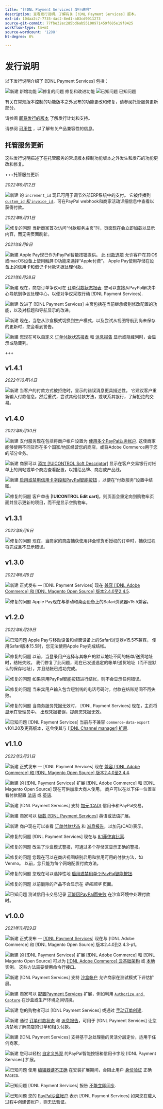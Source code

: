 ```yaml
---
title: "[!DNL Payment Services] 发行说明"
description: 查看发行说明，了解有关 [!DNL Payment Services] 版本。
exl-id: 104aa2c7-7735-4ac2-8ed1-a03cd9911273
source-git-commit: 77fbe32ec285bd6ab55100971459f685e19f8425
workflow-type: tm+mt
source-wordcount: '1208'
ht-degree: 0%

---
```


# 发行说明

以下发行说明介绍了 [!DNL Payment Services] 包括：

![新建](../assets/new.svg) 新增功能
![修复的问题](../assets/fix.svg) 修复和改进功能
![已知问题](../assets/bug.svg) 已知问题

有关在常规版本控制的功能版本之外发布的功能更改和修复，请参阅托管服务更新部分。

请参阅 [即将发行的版本](https://devdocs.magento.com/release/) 了解发行计划和支持。

请参阅 [可用性](https://devdocs.magento.com/release/availability.html) ，以了解有关产品兼容性的信息。

## 托管服务更新

这些发行说明描述了在托管服务的常规版本控制功能版本之外发生和发布的功能更改和修复。

+++托管服务更新

_2022年9月12日_

![新建](../assets/new.svg)<!-- Issue PAY-3705 --> 的 `increment_id` 现已可用于调节外部ERP系统中的支付。 它被传播到 [`custom_id` _和_ `invoice_id`](https://experienceleague.adobe.com/docs/commerce-merchant-services/payment-services/reporting/data.html#reconcile-with-erp-system)，可在PayPal webhook和商家活动详细信息中查看以获得付款。

_2022年8月31日_

![修复的问题](../assets/fix.svg)<!-- Issue PAY-3629 --> 当新商家首次访问“付款服务主页”时，页面现在会立即加载以显示内容，而无需页面刷新。

_2021年8月9日_

![新建](../assets/new.svg)<!-- Issue PAY-3420 --> Apple Pay现已作为PayPal智能按钮提供。 此 [付款选项](https://experienceleague.adobe.com/docs/commerce-merchant-services/payment-services/payments-options.html#apple-pay-button) 允许客户在其iOS或macOS设备上使用触屏ID功能来选择“Apple付费”。 Apple Pay使用存储在设备上的信用卡和借记卡付款凭据处理付款。

_2021年6月28日_

![新建](../assets/new.svg)<!-- Issue PAY-1720 --> 现在，商店订单争议可在 [订单付款状态报表](https://experienceleague.adobe.com/docs/commerce-merchant-services/payment-services/reporting/order-payment-status.html#view-disputes). 您可以直接从PayPal解决中心导航到争议处理中心，以便对争议采取行动 [!DNL Payment Services].

![新建](../assets/new.svg)<!-- Issue PAY-2854 --> 改进了 [!DNL Payment Services] 主页包括在当前继承级别修改配置的功能，以及对标题和导航显示的改进。

![新建](../assets/new.svg)<!-- Issue PAY-2854 --> 现在，当您从沙盒模式切换到生产模式，以及尝试从视图导航到尚未保存的更新时，您会看到警告。

![新建](../assets/new.svg)<!-- Issue PAY-2761 --> 您现在可以自定义 [订单付款状态报表](https://experienceleague.adobe.com/docs/commerce-merchant-services/payment-services/reporting/order-payment-status.html#show-and-hide-columns) 和 [派息报告](https://experienceleague.adobe.com/docs/commerce-merchant-services/payment-services/reporting/payouts.html#show-and-hide-columns) 显示或隐藏列时，会显示或隐藏列。

+++

## v1.4.1

_2022年10月14日_

![新建](../assets/new.svg)<!-- Issue PAY-3766 --> 当客户的付款方式被拒绝时，显示的错误消息更具描述性。 它建议客户重新输入付款信息，然后重试，尝试其他付款方法，或联系其银行，了解拒绝的交易。

## v1.4.0

_2022年9月30日_

![新建](../assets/new.svg)<!-- Issue PAY-784 --> 支付服务现在包括将商户帐户设置为 [使用多个PayPal业务帐户](https://experienceleague.adobe.com/docs/commerce-merchant-services/payment-services/configure/settings.html#use-multiple-paypal-accounts). 这使商家能够使用不同货币在多个国家/地区经营您的商店，或将Adobe Commerce用于您的部分业务。

![新建](../assets/new.svg)<!-- Issue PAY-3231 --> 商家可以 [添加 [!UICONTROL Soft Descriptor]](https://experienceleague.adobe.com/docs/commerce-merchant-services/payment-services/configure/settings.html#add-soft-descriptor) 显示在客户交易银行对帐单上的网站或单个商店查看配置，以描绘品牌、商店或产品线。

![新建](../assets/new.svg)<!-- Issue PAY-3707 --> [启用或禁用信用卡字段和PayPal智能按钮](https://experienceleague.adobe.com/docs/commerce-merchant-services/payment-services/configure/settings.html#configure-payment-options) ，以便在“付款服务”设置中结账。

![修复的问题](../assets/fix.svg)<!-- Issue PAY-3546 --> 客户单击 **[!UICONTROL Edit cart]**，则页面会重定向到购物车页面并显示更新的项目，而不是显示空购物车。

## v1.3.1

_2022年9月6日_

![修复的问题](../assets/fix.svg)<!-- Issue PAY-3663 --> 现在，当商家的商店捕获使用非全球货币授权的订单时，捕获过程将完成且不显示错误。

## v1.3.0

_2022年8月9日_

![新建](../assets/new.svg)<!-- Issue PAY-XX --> 正式发布 — [!DNL Payment Services] 现在 [兼容 [!DNL Adobe Commerce] 和 [!DNL Magento Open Source] 版本2.4.0至2.4.5](https://devdocs.magento.com/release/availability.html#compatibility).

![修复的问题](../assets/fix.svg)<!-- Issue PAY-x --> Apple Pay现在与移动和桌面设备上的Safari浏览器v15.5兼容。

## v1.2.0

_2022年6月29日_

![已知问题](../assets/bug.svg)<!-- Issue PAY-x --> Apple Pay与移动设备和桌面设备上的Safari浏览器v15.5不兼容。 使用Safari版本15.5时，您无法使用Apple Pay完成结帐。

![修复的问题](../assets/fix.svg)<!-- Issue PAY-3264 --> 以前，当登录用户选择与其帐户的默认地址不同的帐单/送货地址时，结帐失败。 我们修复了此问题，现在已发送选定的帐单/送货地址（而不是默认的保存地址），并且结帐已成功完成。

![修复的问题](../assets/fix.svg)<!-- Issue PAY-3314 --> 如果禁用PayPal智能按钮进行结帐，则不会显示任何错误。

![修复的问题](../assets/fix.svg)<!-- Issue PAY-3330 --> 当来宾用户输入包含短划线的电话号码时，付款在结账期间不再失败。

![修复的问题](../assets/fix.svg)<!-- Issue PAY-3338 PAY-2502 --> 当商务服务凭据无效时， [!DNL Payment Services] 现在，主页将显示在管理员中。 出现凭据错误，提醒您凭据无效。

![已知问题](../assets/bug.svg)<!-- Issue PAY-0 --> [!DNL Payment Services] 当前与不兼容 `commerce-data-export` v101.20及更高版本，这会使其与 [[!DNL Channel manager] 扩展](https://experienceleague.adobe.com/docs/commerce-channels/channel-manager/guide-overview.html).

## v1.1.0

_2022年3月31日_

![新建](../assets/new.svg)<!-- Issue PAY-2127 --> 正式发布 — [!DNL Payment Services] 现在 [兼容 [!DNL Adobe Commerce] 和 [!DNL Magento Open Source] 版本2.4.0至2.4.4](https://devdocs.magento.com/release/availability.html#compatibility).

![新建](../assets/new.svg)<!-- Issue PAY-2682 --> 的 [!DNL Payment Services] 扩展 [!DNL Adobe Commerce] 和 [!DNL Magento Open Source] 现在可供加拿大商人使用。 商户可以在以下任一位置查看付款配置 [法语](https://experienceleague.adobe.com/docs/commerce-merchant-services/payment-services/overview.html?lang=fr#carte-de-cr%C3%A9dit-et-devises-accept%C3%A9es) 或 [英语](https://experienceleague.adobe.com/docs/commerce-merchant-services/payment-services/overview.html#accepted-credit-cards-and-currencies).

![新建](../assets/new.svg)<!-- Issue PAY-2681 --> [!DNL Payment Services] 支持 [加元(CAD)](overview.md#accepted-credit-cards-and-currencies) 信用卡和PayPal交易。

![新建](../assets/new.svg)<!-- Issue PAY-2680 --> 商家可以 [板载 [!DNL Payment Services]](onboard.md) 英语或法语扩展。

![新建](../assets/new.svg)<!-- Issue PAY-2678 --> 商户现在可以查看 [订单付款状态](order-payment-status.md) 和 [派息报告](payouts.md)，以加元(CAD)表示。

![修复的问题](../assets/fix.svg)<!-- Issue PAY-2710 --> [!DNL Payment Services] 现在与 [8.1菲律宾比索](https://www.php.net/releases/8.1/en.php).

![修复的问题](../assets/fix.svg)<!-- Issue PAY-3017 --> 改进了沙盒模式警报，可通过多个存储区显示正确的警报。

![修复的问题](../assets/fix.svg)<!-- Issue PAY-2742 --> 您现在可以在商店视图级别启用和禁用可用的付款方法，如Venmo。 以前，您只能为每个网站配置付款方法。

![修复的问题](../assets/fix.svg)<!-- Issue PAY-2277 --> 您现在可以选择性地 [启用或禁用单个PayPal智能按钮](settings.md#payment-buttons).

![修复的问题](../assets/fix.svg)<!-- Issue PAY-2561 --> 以前删除的产品不会显示在 _审阅顺序_ 页面。

![已知问题](../assets/bug.svg)<!-- Issue PAY-2842 --> 测试信用卡交易记录 [可能因PayPal而失败](https://support.magento.com/hc/en-us/articles/5201041963917) 在沙盒环境中处理付款时。

## v1.0.0

_2021年11月29日_

![新建](../assets/new.svg)<!-- Issue PAY-2127 --> 正式发布 — [[!DNL Payment Services]](https://marketplace.magento.com/magento-payment-services.html) 现在与 [!DNL Adobe Commerce] 和 [!DNL Magento Open Source] 版本2.4.0到2.4.3-p1。

![新建](../assets/new.svg)<!-- Issue PAY-124 --> 的 [!DNL Payment Services] 扩展 [!DNL Adobe Commerce] 和 [!DNL Magento Open Source] 可以为 [[!DNL Adobe Commerce] 云基础架构](install.md#adobe-commerce-on-cloud-infrastructure) 或 [本地](install.md#on-premises) 实例。 这些方法需要使用命令行接口。

![新建](../assets/new.svg)<!-- Issue PAY-1986 --> [!DNL Payment Services] 支持 [沙盒帐户](sandbox.md) 允许商家在测试模式下评估扩展。

![新建](../assets/new.svg)<!-- Issue PAY-666 --> 商家可以 [配置Payment Services](settings.md) 扩展，例如利用 [`Authorize and Capture`](production.md#set-payment-services-as-payment-method) 在沙盒或生产环境之间切换。

![新建](../assets/new.svg)<!-- Issue PAY-780 --> 您的购物者可以 [!DNL Payment Services] 或通过 [手动订单创建](create-order.md).

![新建](../assets/new.svg)<!-- Issue PAY-1856 --> 通过 [订单付款状态](order-payment-status.md) 和 [派息报告](payouts.md)，可用于 [!DNL Payment Services] 让您清楚地了解商店的订单和相关付款。

![新建](../assets/new.svg)<!-- Issue PAY-311 --> [!DNL Payment Services] 支持基于总处理量的灵活分层定价，适用于任何商家。

![新建](../assets/new.svg)<!-- Issue PAY-1443 --> 您可以轻松 [自定义外观](payments-options.md) 的PayPal智能按钮和信用卡字段 [!DNL Payment Services] 扩展。

![已知问题](../assets/bug.svg)<!-- Issue PAY-2473 --> 使用 [编辑器键不正确](https://support.magento.com/hc/en-us/articles/4406603542541) 在安装扩展期间，会阻止用户 [身份验证](https://devdocs.magento.com/guides/v2.4/install-gde/prereq/connect-auth.html) 正确 `MAGEID`.

![已知问题](../assets/bug.svg)<!-- Issue PAY-2474 --> [!DNL Payment Services] 报告 [不能立即同步](https://support.magento.com/hc/en-us/articles/4406114741517).

![已知问题](../assets/bug.svg)<!-- Issue PAY-2475 --> 您的 [PayPal沙盒帐户](https://support.magento.com/hc/en-us/articles/4406954952461) 表示 [!DNL Payment Services] 如果您在载入过程中创建该帐户，则无法验证。
